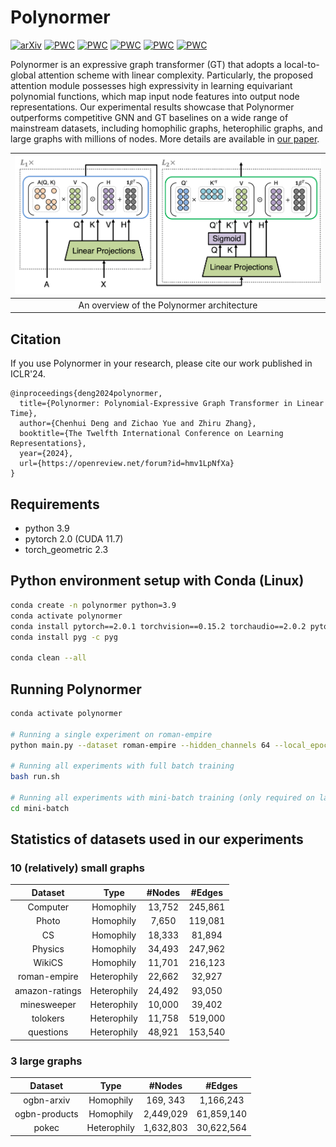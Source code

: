 Polynormer
===============================

[![arXiv](https://img.shields.io/badge/arXiv-2403.01232-b31b1b.svg)](https://arxiv.org/abs/2403.01232)
[![PWC](https://img.shields.io/endpoint.svg?url=https://paperswithcode.com/badge/polynormer-polynomial-expressive-graph/node-classification-on-roman-empire)](https://paperswithcode.com/sota/node-classification-on-roman-empire?p=polynormer-polynomial-expressive-graph)
[![PWC](https://img.shields.io/endpoint.svg?url=https://paperswithcode.com/badge/polynormer-polynomial-expressive-graph/node-classification-on-amazon-ratings)](https://paperswithcode.com/sota/node-classification-on-amazon-ratings?p=polynormer-polynomial-expressive-graph)
[![PWC](https://img.shields.io/endpoint.svg?url=https://paperswithcode.com/badge/polynormer-polynomial-expressive-graph/node-classification-on-minesweeper)](https://paperswithcode.com/sota/node-classification-on-minesweeper?p=polynormer-polynomial-expressive-graph)
[![PWC](https://img.shields.io/endpoint.svg?url=https://paperswithcode.com/badge/polynormer-polynomial-expressive-graph/node-classification-on-tolokers)](https://paperswithcode.com/sota/node-classification-on-tolokers?p=polynormer-polynomial-expressive-graph)
[![PWC](https://img.shields.io/endpoint.svg?url=https://paperswithcode.com/badge/polynormer-polynomial-expressive-graph/node-classification-on-questions)](https://paperswithcode.com/sota/node-classification-on-questions?p=polynormer-polynomial-expressive-graph)

Polynormer is an expressive graph transformer (GT) that adopts a local-to-global attention scheme with linear complexity. Particularly, the proposed attention module possesses high expressivity in learning equivariant polynomial functions, which map input node features into output node representations. Our experimental results showcase that Polynormer outperforms competitive GNN and GT baselines on a wide range of mainstream datasets, including homophilic graphs, heterophilic graphs, and large graphs with millions of nodes. More details are available in [our paper](https://arxiv.org/abs/2403.01232).

| ![Polynormer.png](/figures/Polynormer.png) | 
|:--:| 
| An overview of the Polynormer architecture |

Citation
------------
If you use Polynormer in your research, please cite our work
published in ICLR'24.

```
@inproceedings{deng2024polynormer,
  title={Polynormer: Polynomial-Expressive Graph Transformer in Linear Time},
  author={Chenhui Deng and Zichao Yue and Zhiru Zhang},
  booktitle={The Twelfth International Conference on Learning Representations},
  year={2024},
  url={https://openreview.net/forum?id=hmv1LpNfXa}
}
```

Requirements
------------
* python 3.9
* pytorch 2.0 (CUDA 11.7)
* torch_geometric 2.3

Python environment setup with Conda (Linux)
------------
```bash
conda create -n polynormer python=3.9
conda activate polynormer
conda install pytorch==2.0.1 torchvision==0.15.2 torchaudio==2.0.2 pytorch-cuda=11.7 -c pytorch -c nvidia
conda install pyg -c pyg

conda clean --all
```

Running Polynormer
------------
```bash
conda activate polynormer

# Running a single experiment on roman-empire
python main.py --dataset roman-empire --hidden_channels 64 --local_epochs 100 --global_epochs 2500 --lr 0.001 --runs 1 --local_layers 10 --global_layers 2 --weight_decay 0.0 --dropout 0.3 --in_dropout 0.15 --num_heads 8 --device 0 --save_model --beta 0.5

# Running all experiments with full batch training
bash run.sh

# Running all experiments with mini-batch training (only required on large graphs)
cd mini-batch
```

Statistics of datasets used in our experiments
-------
### 10 (relatively) small graphs
| Dataset        | Type      | #Nodes  | #Edges  |
| :-----------: |:-------------:| :-------:| :----------:|
| Computer      | Homophily          | 13,752       | 245,861        |
| Photo      | Homophily          | 7,650       | 119,081        |
| CS      | Homophily          | 18,333       | 81,894        |
| Physics      | Homophily          | 34,493       | 247,962        |
| WikiCS      | Homophily          | 11,701       | 216,123        |
| roman-empire      | Heterophily          | 22,662       | 32,927        |
| amazon-ratings      | Heterophily          | 24,492       | 93,050        |
| minesweeper      | Heterophily          | 10,000       | 39,402        |
| tolokers      | Heterophily          | 11,758       | 519,000        |
| questions      | Heterophily          | 48,921       | 153,540        |

### 3 large graphs
| Dataset        | Type      | #Nodes  | #Edges  |
| :-----------: |:-------------:| :-------:| :----------:|
| ogbn-arxiv      | Homophily          | 169, 343       | 1,166,243        |
| ogbn-products      | Homophily          | 2,449,029       | 61,859,140        |
| pokec      | Heterophily          | 1,632,803       | 30,622,564        |

